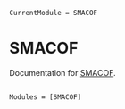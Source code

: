 ```@meta
CurrentModule = SMACOF
```

# SMACOF

Documentation for [SMACOF](https://github.com/alainchau/SMACOF.jl).

```@index
```

```@autodocs
Modules = [SMACOF]
```
